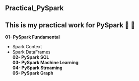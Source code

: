 ## Practical_PySpark

## This is my practical work for PySpark :pencil: :pencil:

**01- PySpark Fundamental**    <br />
  * Spark Context
  * Spark DataFrames  <br />
**02- PySpark SQL**   <br />
**03- PySpark Machine Learning**  <br />
**04- PySpark Streaming**   <br />
**05- PySpark Graph**
